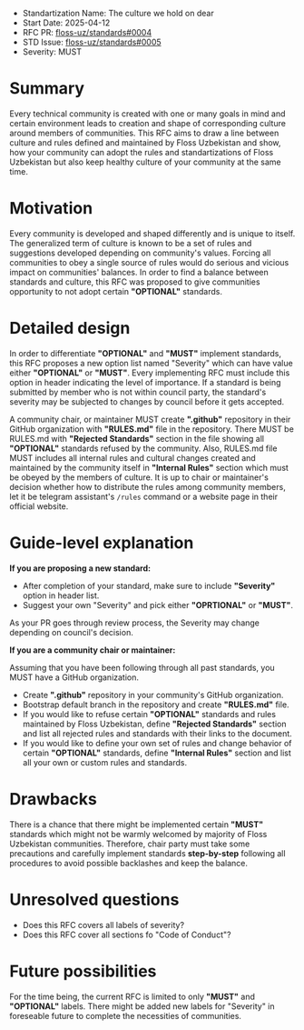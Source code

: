 - Standartization Name: The culture we hold on dear
- Start Date: 2025-04-12
- RFC PR: [floss-uz/standards#0004](https://github.com/floss-uz/standards/pull/4)
- STD Issue: [floss-uz/standards#0005](https://github.com/floss-uz/standards/issues/5)
- Severity: MUST

# Summary

[summary]: #summary

Every technical community is created with one or many goals in mind and certain environment
leads to creation and shape of corresponding culture around members of communities. This RFC
aims to draw a line between culture and rules defined and maintained by Floss Uzbekistan and
show, how your community can adopt the rules and standartizations of Floss Uzbekistan but also
keep healthy culture of your community at the same time.

# Motivation

[motivation]: #motivation

Every community is developed and shaped differently and is unique to itself. The generalized term
of culture is known to be a set of rules and suggestions developed depending on community's
values. Forcing all communities to obey a single source of rules would do serious and vicious impact
on communities' balances. In order to find a balance between standards and culture, this RFC was
proposed to give communities opportunity to not adopt certain **"OPTIONAL"** standards.

# Detailed design

[detailed-design]: #detailed-design

In order to differentiate **"OPTIONAL"** and **"MUST"** implement standards, this RFC proposes a new option list
named "Severity" which can have value either **"OPTIONAL"** or **"MUST"**. Every implementing RFC must include
this option in header indicating the level of importance. If a standard is being submitted by member who
is not within council party, the standard's severity may be subjected to changes by council before it gets
accepted.

A community chair, or maintainer MUST create **".github"** repository in their GitHub organization with
**"RULES.md"** file in the repository. There MUST be RULES.md with **"Rejected Standards"**
section in the file showing all **"OPTIONAL"** standards refused by the community. Also, RULES.md
file MUST includes all internal rules and cultural changes created and maintained by the community itself
in **"Internal Rules"** section which must be obeyed by the members of culture. It is up to chair or
maintainer's decision whether how to distribute the rules among community members, let it be telegram
assistant's `/rules` command or a website page in their official website.

# Guide-level explanation

[guide-level-explanation]: #guide-level-explanation

**If you are proposing a new standard:**

- After completion of your standard, make sure to include **"Severity"** option in header list.
- Suggest your own "Severity" and pick either **"OPRTIONAL"** or **"MUST"**.

As your PR goes through review process, the Severity may change depending on council's decision.

**If you are a community chair or maintainer:**

Assuming that you have been following through all past standards, you MUST have a GitHub organization.

- Create **".github"** repository in your community's GitHub organization.
- Bootstrap default branch in the repository and create **"RULES.md"** file.
- If you would like to refuse certain **"OPTIONAL"** standards and rules maintained by Floss Uzbekistan, define **"Rejected Standards"** section and list all rejected rules and standards with their links to the document.
- If you would like to define your own set of rules and change behavior of certain **"OPTIONAL"** standards, define **"Internal Rules"** section and list all your own or custom rules and standards.

# Drawbacks

[drawbacks]: #drawbacks

There is a chance that there might be implemented certain **"MUST"** standards which might not be warmly
welcomed by majority of Floss Uzbekistan communities. Therefore, chair party must take some precautions
and carefully implement standards **step-by-step** following all procedures to avoid possible backlashes and
keep the balance.

# Unresolved questions

[unresolved-questions]: #unresolved-questions

- Does this RFC covers all labels of severity?
- Does this RFC cover all sections fo "Code of Conduct"?

# Future possibilities

[future-possibilities]: #future-possibilities

For the time being, the current RFC is limited to only **"MUST"** and **"OPTIONAL"** labels.
There might be added new labels for "Severity" in foreseable future to complete the necessities
of communities.
